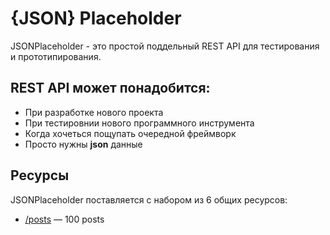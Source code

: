 # {JSON} Placeholder

JSONPlaceholder - это простой поддельный REST API для тестирования и прототипирования.

## REST API может понадобится:

* При разработке нового проекта
* При тестировнии нового программного инструмента
* Когда хочеться пощупать очередной фреймворк
* Просто нужны **json** данные

## Ресурсы

JSONPlaceholder поставляется с набором из 6 общих ресурсов:

* [/posts](https://jsonplaceholder.typicode.com/posts) — 100 posts 
